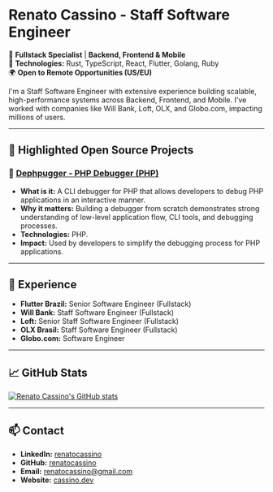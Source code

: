 # Renato Cassino - Staff Software Engineer

🚀 **Fullstack Specialist** | **Backend, Frontend & Mobile**  
📌 **Technologies:** Rust, TypeScript, React, Flutter, Golang, Ruby  
🌍 **Open to Remote Opportunities (US/EU)**  

I'm a Staff Software Engineer with extensive experience building scalable, high-performance systems across Backend, Frontend, and Mobile. I've worked with companies like Will Bank, Loft, OLX, and Globo.com, impacting millions of users.

---

## 📂 **Highlighted Open Source Projects**

### 🐘 [Dephpugger - PHP Debugger (PHP)](https://github.com/renatocassino/dephpugger)
- **What is it:** A CLI debugger for PHP that allows developers to debug PHP applications in an interactive manner.
- **Why it matters:** Building a debugger from scratch demonstrates strong understanding of low-level application flow, CLI tools, and debugging processes.
- **Technologies:** PHP.
- **Impact:** Used by developers to simplify the debugging process for PHP applications.

---

## 💼 **Experience**
- **Flutter Brazil:** Senior Software Engineer (Fullstack)
- **Will Bank:** Staff Software Engineer (Fullstack)
- **Loft:** Senior Staff Software Engineer (Fullstack)
- **OLX Brasil:** Staff Software Engineer (Fullstack)
- **Globo.com:** Software Engineer

---

## 📈 **GitHub Stats**
[![Renato Cassino's GitHub stats](https://github-readme-stats.vercel.app/api?username=renatocassino&show_icons=true&theme=merko)](https://github.com/renatocassino)

---

## 📫 **Contact**
- **LinkedIn:** [renatocassino](https://www.linkedin.com/in/renatocassino)
- **GitHub:** [renatocassino](https://github.com/renatocassino)
- **Email:** renatocassino@gmail.com
- **Website:** [cassino.dev](https://cassino.dev)
